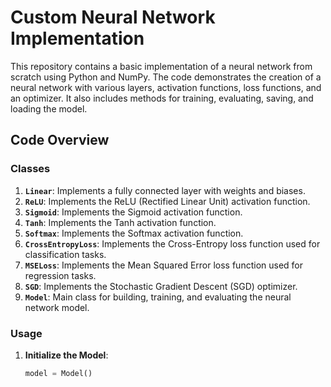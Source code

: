# Custom Neural Network Implementation

This repository contains a basic implementation of a neural network from scratch using Python and NumPy. The code demonstrates the creation of a neural network with various layers, activation functions, loss functions, and an optimizer. It also includes methods for training, evaluating, saving, and loading the model.

## Code Overview

### Classes

1. **`Linear`**: Implements a fully connected layer with weights and biases.
2. **`ReLU`**: Implements the ReLU (Rectified Linear Unit) activation function.
3. **`Sigmoid`**: Implements the Sigmoid activation function.
4. **`Tanh`**: Implements the Tanh activation function.
5. **`Softmax`**: Implements the Softmax activation function.
6. **`CrossEntropyLoss`**: Implements the Cross-Entropy loss function used for classification tasks.
7. **`MSELoss`**: Implements the Mean Squared Error loss function used for regression tasks.
8. **`SGD`**: Implements the Stochastic Gradient Descent (SGD) optimizer.
9. **`Model`**: Main class for building, training, and evaluating the neural network model.

### Usage

1. **Initialize the Model**:
   ```python
   model = Model()
